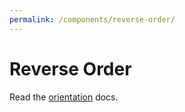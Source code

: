 ```yaml
---
permalink: /components/reverse-order/
---
```


# Reverse Order

Read the [orientation](./orientation/) docs.
